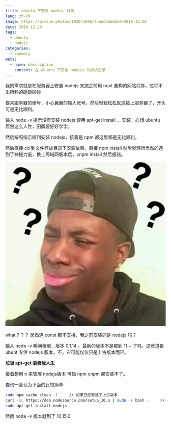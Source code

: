```yaml
---
title: ubuntu 下安装 nodejs 踩坑
lang: zh-CN
image: https://picsum.photos/1920/1080/?random&date=2018-12-20
date: 2018-12-20
tags:
  - ubuntu
  - nodejs
categories:
  - summary
meta:
  - name: description
    content: 在 ubuntu 下安装 nodejs 的踩坑记录
--- 
```


我的需求就是在服务器上安装 nodejs 来跑之前用 nuxt 重构的网站程序，过程不出所料的磕磕碰碰

<!-- more -->

要来服务器的账号，小心翼翼的输入账号，然后轻轻松松就连接上服务器了，开头可是无比顺利。

输入 node -v 提示没有安装 nodejs 使用 apt-get install ... 安装，心想 ubuntu 居然这么人性，田牌要好好学学。

然后按照指示顺利安装 nodejs，接着是 npm 都这里都是无比顺利。

然后直接 cd 到文件存放目录下安装依赖，直接 npm install 然后就理所当然的遇到了神秘力量，换上局域网版本后，cnpm install 然后报错。

![An image](/img/doubt.jpeg)

what？？？ 居然连 const 都不支持，我之前安装的是 nodejs 吗？

输入 node -v 瞬间傻眼，版本 0.1.14 ，最新的版本不是都到 11.+ 了吗，这难道是 ubunt 专供 nodejs 版本，不，它可能仅仅只是上古版本而已。

**垃圾 apt-get 浪费我人生**

接着想用 n 来管理 nodejs版本 可惜 npm cnpm 都安装不了。

查询一番认为下面的比较简单

``` sh
sudo npm cache clean -f     // 如果已经安装了上古版本
curl -sL https://deb.nodesource.com/setup_10.x | sudo -E bash -     // 10.x 为版本号
sudo apt-get install nodejs
```

然后 node -v 版本就到了 10.15.0